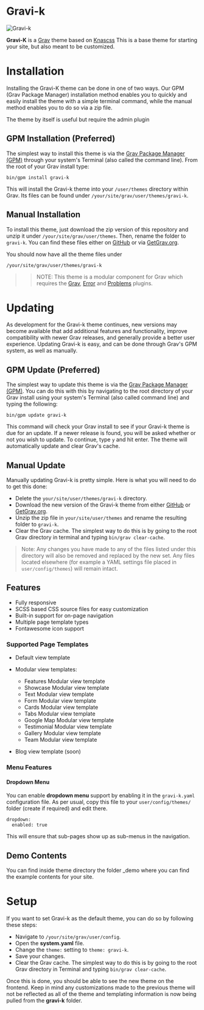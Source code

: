 # Gravi-k

![Gravi-k](assets/snapshot-gravi-k.png)

**Gravi-K** is a [Grav](http://getgrav.org) theme based on [Knascss](http://knacss.com/)
This is a base theme for starting your site, but also meant to be customized.

# Installation

Installing the Gravi-K theme can be done in one of two ways. Our GPM (Grav Package Manager) installation method enables you to quickly and easily install the theme with a simple terminal command, while the manual method enables you to do so via a zip file. 

The theme by itself is useful but require the admin plugin

## GPM Installation (Preferred)

The simplest way to install this theme is via the [Grav Package Manager (GPM)](http://learn.getgrav.org/advanced/grav-gpm) through your system's Terminal (also called the command line).  From the root of your Grav install type:

    bin/gpm install gravi-k

This will install the Gravi-k theme into your `/user/themes` directory within Grav. Its files can be found under `/your/site/grav/user/themes/gravi-k`.

## Manual Installation

To install this theme, just download the zip version of this repository and unzip it under `/your/site/grav/user/themes`. Then, rename the folder to `gravi-k`. You can find these files either on [GitHub](https://github.com/...) or via [GetGrav.org](http://getgrav.org/downloads/themes).

You should now have all the theme files under

    /your/site/grav/user/themes/gravi-k

>> NOTE: This theme is a modular component for Grav which requires the [Grav](http://github.com/getgrav/grav), [Error](https://github.com/getgrav/grav-theme-error) and [Problems](https://github.com/getgrav/grav-plugin-problems) plugins.

# Updating

As development for the Gravi-k theme continues, new versions may become available that add additional features and functionality, improve compatibility with newer Grav releases, and generally provide a better user experience. Updating Gravi-k is easy, and can be done through Grav's GPM system, as well as manually.

## GPM Update (Preferred)

The simplest way to update this theme is via the [Grav Package Manager (GPM)](http://learn.getgrav.org/advanced/grav-gpm). You can do this with this by navigating to the root directory of your Grav install using your system's Terminal (also called command line) and typing the following:

    bin/gpm update gravi-k

This command will check your Grav install to see if your Gravi-k theme is due for an update. If a newer release is found, you will be asked whether or not you wish to update. To continue, type `y` and hit enter. The theme will automatically update and clear Grav's cache.

## Manual Update

Manually updating Gravi-k is pretty simple. Here is what you will need to do to get this done:

* Delete the `your/site/user/themes/gravi-k` directory.
* Download the new version of the Gravi-k theme from either [GitHub](https://github.com/getgrav/grav-theme-gravi-k) or [GetGrav.org](http://getgrav.org/downloads/themes#extras).
* Unzip the zip file in `your/site/user/themes` and rename the resulting folder to `gravi-k`.
* Clear the Grav cache. The simplest way to do this is by going to the root Grav directory in terminal and typing `bin/grav clear-cache`.

> Note: Any changes you have made to any of the files listed under this directory will also be removed and replaced by the new set. Any files located elsewhere (for example a YAML settings file placed in `user/config/themes`) will remain intact.

## Features

* Fully responsive
* SCSS based CSS source files for easy customization
* Built-in support for on-page navigation
* Multiple page template types
* Fontawesome icon support

### Supported Page Templates

* Default view template

* Modular view templates:
  * Features Modular view template
  * Showcase Modular view template
  * Text Modular view template
  * Form Modular view template
  * Cards Modular view template
  * Tabs Modular view template
  * Google Map Modular view template
  * Testimonial Modular view template
  * Gallery Modular view template
  * Team Modular view template

* Blog view template (soon)

### Menu Features

#### Dropdown Menu

You can enable **dropdown menu** support by enabling it in the `gravi-k.yaml` configuration file. As per usual, copy this file to your `user/config/themes/` folder (create if required) and edit there.

```
dropdown:
  enabled: true
```

This will ensure that sub-pages show up as sub-menus in the navigation.

## Demo Contents

You can find inside theme directory the folder _demo where you can find the example contents for your site.

# Setup

If you want to set Gravi-k as the default theme, you can do so by following these steps:

* Navigate to `/your/site/grav/user/config`.
* Open the **system.yaml** file.
* Change the `theme:` setting to `theme: gravi-k`.
* Save your changes.
* Clear the Grav cache. The simplest way to do this is by going to the root Grav directory in Terminal and typing `bin/grav clear-cache`.

Once this is done, you should be able to see the new theme on the frontend. Keep in mind any customizations made to the previous theme will not be reflected as all of the theme and templating information is now being pulled from the **gravi-k** folder.
 